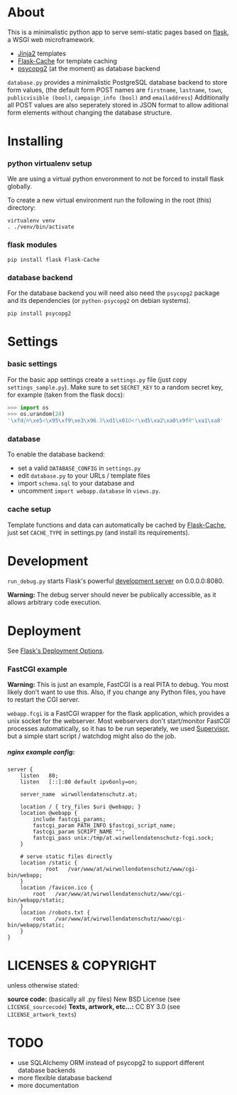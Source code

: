 
# About

This is a minimalistic python app to serve semi-static pages based on [flask][], a WSGI web microframework.

* [Jinja2][Jinja] templates
* [Flask-Cache][] for template caching
* [psycopg2][] (at the moment) as database backend

`database.py` provides a minimalistic PostgreSQL database backend to store form values, (the default form POST names are `firstname`, `lastname`, `town`, `publicvisible (bool)`, `campaign_info (bool)` and `emailaddress`)
Additionally all POST values are also seperately stored in JSON format to allow aditional form elements without changing the database structure.

# Installing
### python virtualenv setup
We are using a virtual python envoronment to not be forced to install flask globally.

To create a new virtual environment run the following in the root (this) directory:
```
virtualenv venv
. ./venv/bin/activate
```

### flask modules
```
pip install flask Flask-Cache
```

### database backend

For the database backend you will need also need the `psycopg2` package and its dependencies (or `python-psycopg2` on debian systems).
```
pip install psycopg2
```

# Settings
### basic settings

For the basic app settings create a `settings.py` file (just copy `settings_sample.py`).
Make sure to set `SECRET_KEY` to a random secret key, for example (taken from the flask docs):

```python
>>> import os
>>> os.urandom(24)
'\xfd{H\xe5<\x95\xf9\xe3\x96.5\xd1\x01O<!\xd5\xa2\xa0\x9fR"\xa1\xa8'
```

### database

To enable the database backend:

* set a valid `DATABASE_CONFIG` in `settings.py`
* edit `database.py` to your URLs / template files
* import `schema.sql` to your database and
* uncomment `import webapp.database` in `views.py`.

### cache setup

Template functions and data can automatically be cached by [Flask-Cache][], just set `CACHE_TYPE` in settings.py (and install its requirements).

# Development

`run_debug.py` starts Flask's powerful [development server][Flask-debug] on 0.0.0.0:8080.

**Warning:** The debug server should never be publically accessible, as it allows arbitrary code execution.

# Deployment

See [Flask's Deployment Options][Flask-deploy].

### FastCGI example

**Warning:** This is just an example, FastCGI is a real PITA to debug. You most likely don't want to use this. Also, if you change any Python files, you have to restart the CGI server.

`webapp.fcgi` is a FastCGI wrapper for the flask application, which provides a unix socket for the webserver. Most webservers don't start/monitor FastCGI processes automatically, so it has to be run seperately, we used [Supervisor][], but a simple start script / watchdog might also do the job.

##### nginx example config:

```
server {
    listen   80;
    listen   [::]:80 default ipv6only=on;

    server_name  wirwollendatenschutz.at;

    location / { try_files $uri @webapp; }
    location @webapp {
        include fastcgi_params;
        fastcgi_param PATH_INFO $fastcgi_script_name;
        fastcgi_param SCRIPT_NAME "";
        fastcgi_pass unix:/tmp/at.wirwollendatenschutz-fcgi.sock;
    }

    # serve static files directly
    location /static {
            root   /var/www/at/wirwollendatenschutz/www/cgi-bin/webapp;
    }
    location /favicon.ico {
        root   /var/www/at/wirwollendatenschutz/www/cgi-bin/webapp/static;
    }
    location /robots.txt {
        root   /var/www/at/wirwollendatenschutz/www/cgi-bin/webapp/static;
    }
}
```

# LICENSES & COPYRIGHT

unless otherwise stated:

**source code:** (basically all .py files) New BSD License (see `LICENSE_sourcecode`)
**Texts, artwork, etc...:** CC BY 3.0 (see `LICENSE_artwork_texts`)

# TODO

* use SQLAlchemy ORM instead of psycopg2 to support different database backends
* more flexible database backend
* more documentation


[flask]: http://flask.pocoo.org/
[Jinja]: http://jinja.pocoo.org/
[Flask-Cache]: http://pythonhosted.org/Flask-Cache/
[psycopg2]: http://initd.org/psycopg/docs/
[Flask-debug]: http://flask.pocoo.org/docs/quickstart/#debug-mode
[Flask-deploy]: http://flask.pocoo.org/docs/deploying/
[Supervisor]: http://supervisord.org/
